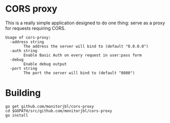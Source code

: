 # CORS proxy

This is a really simple application designed to do one thing: serve as a proxy for requests requiring CORS.

```
Usage of cors-proxy:
  -address string
        The address the server will bind to (default "0.0.0.0")
  -auth string
        Enable Basic Auth on every request in user:pass form
  -debug
        Enable debug output
  -port string
        The port the server will bind to (default "8080")
```

# Building

```
go get github.com/monitorjbl/cors-proxy
cd $GOPATH/src/github.com/monitorjbl/cors-proxy
go install 
```
